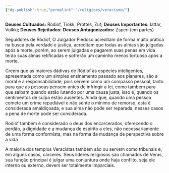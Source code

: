 ```yaml
---
{"dg-publish":true,"permalink":"/religioes/veracismo/"}
---
```


 __Deuses Cultuados:__ Ròdiof, Tiokk, Prottes, Zut;
 __Deuses Importantes:__ Iattar, Volkki; 
 __Deuses Rejeitados:__ 
 __Deuses Antagonizados:__ Zspen (em partes)

Seguidores de Ròdiof, O Julgador Piedoso acreditam de forma muito prática na busca pela verdade e justiça, acreditam que todas as almas são julgadas após a morte, porém, ao serem julgadas e pagarem suas penas em vida terão suas almas retificadas e sofrerão um caminho menos tortuoso após a morte. 

Creem que as maiores dádivas de Ròdiof às espécies inteligentes, apresentada como um simples ensinamento passado aos planares, são a moral e a responsabilidade, pois servem como um compasso pessoal, tanto para que as pessoas pensem antes de infringir a lei, como também para que saibam quando estão lutando por uma causa justa, isso é, quando os sentimentos de culpa estão ausentes. Ainda que, quando uma pessoa comete um crime repudiável e não sente o mínimo de remorso, esta é considerada amaldiçoada, e sua alma não pode ser reparada, nesses casos a pena de morte pode ser considerada. 

Rodióf também é considerado o deus dos encarcerados, oferecendo o perdão, a dignidade e a mudança de espirito a eles, não necessariamente de uma forma conformista, mas na forma da mudança de perspectiva sobre a vida

A maioria dos templos Veracistas também são ou servem como tribunais e, em alguns casos, cárceres. Seus líderes religiosos são chamados de Veras, sua função principal é julgar uma conjuntura onde haja conflito, seja ele interno ou externo, devem ser totalmente imparciais. 